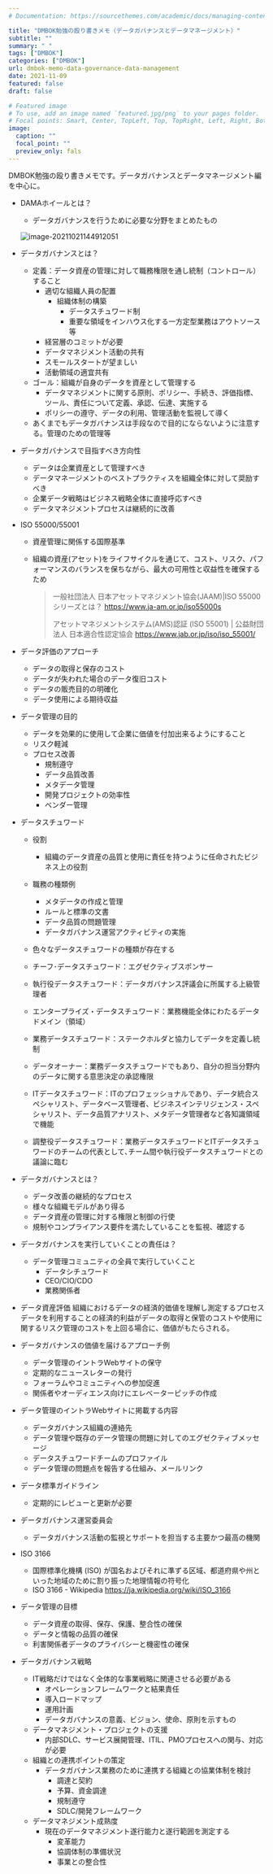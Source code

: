 ```yaml
---
# Documentation: https://sourcethemes.com/academic/docs/managing-content/

title: "DMBOK勉強の殴り書きメモ（データガバナンスとデータマネージメント）"
subtitle: ""
summary: " "
tags: ["DMBOK"]
categories: ["DMBOK"]
url: dmbok-memo-data-governance-data-management
date: 2021-11-09
featured: false
draft: false

# Featured image
# To use, add an image named `featured.jpg/png` to your pages folder.
# Focal points: Smart, Center, TopLeft, Top, TopRight, Left, Right, BottomLeft, Bottom, BottomRight.
image:
  caption: ""
  focal_point: ""
  preview_only: fals
---
```


DMBOK勉強の殴り書きメモです。データガバナンスとデータマネージメント編を中心に。

- DAMAホイールとは？

  - データガバナンスを行うために必要な分野をまとめたもの

  ![image-20211021144912051](image-20211021144912051.png)

- データガバナンスとは？

  - 定義：データ資産の管理に対して職務権限を通し統制（コントロール）すること
    - 適切な組織人員の配置
      - 組織体制の構築
        - データスチュワード制
        - 重要な領域をインハウス化する一方定型業務はアウトソース等
    - 経営層のコミットが必要
    - データマネジメント活動の共有
    - スモールスタートが望ましい
    - 活動領域の適宜共有
  - ゴール：組織が自身のデータを資産として管理する
    - データマネジメントに関する原則、ポリシー、手続き、評価指標、ツール、責任について定義、承認、伝達、実施する
    - ポリシーの遵守、データの利用、管理活動を監視して導く
  - あくまでもデータガバナンスは手段なので目的にならないように注意する。管理のための管理等

- データガバナンスで目指すべき方向性

  - データは企業資産として管理すべき
  - データマネージメントのベストプラクティスを組織全体に対して奨励すべき
  - 企業データ戦略はビジネス戦略全体に直接呼応すべき
  - データマネジメントプロセスは継続的に改善
  
- ISO 55000/55001

  - 資産管理に関係する国際基準

  - 組織の資産(アセット)をライフサイクルを通じて、コスト、リスク、パフォーマンスのバランスを保ちながら、最大の可用性と収益性を確保するため

    > 一般社団法人 日本アセットマネジメント協会(JAAM)|ISO 55000シリーズとは？ https://www.ja-am.or.jp/iso55000s
    >
    > アセットマネジメントシステム(AMS)認証 (ISO 55001) | 公益財団法人 日本適合性認定協会 https://www.jab.or.jp/iso/iso_55001/

- データ評価のアプローチ
  - データの取得と保存のコスト
  - データが失われた場合のデータ復旧コスト
  - データの販売目的の明確化
  - データ使用による期待収益
  
- データ管理の目的
  - データを効果的に使用して企業に価値を付加出来るようにすること
  - リスク軽減
  - プロセス改善
    - 規制遵守
    - データ品質改善
    - メタデータ管理
    - 開発プロジェクトの効率性
    - ベンダー管理
  
- データスチュワード
  
  - 役割
  
    - 組織のデータ資産の品質と使用に責任を持つように任命されたビジネス上の役割
  
  - 職務の種類例
  
    - メタデータの作成と管理
    - ルールと標準の文書
    - データ品質の問題管理
    - データガバナンス運営アクティビティの実施
  
  - 色々なデータスチュワードの種類が存在する
  
  - チーフ･データスチュワード：エグゼクティブスポンサー
  
  - 執行役データスチュワード：データガバナンス評議会に所属する上級管理者
  
  - エンタープライズ・データスチュワード：業務機能全体にわたるデータドメイン（領域）
  
  - 業務データスチュワード：ステークホルダと協力してデータを定義し統制
  
  - データオーナー：業務データスチュワードでもあり、自分の担当分野内のデータに関する意思決定の承認権限
  
  - ITデータスチュワード：ITのプロフェッショナルであり、データ統合スペシャリスト、データベース管理者、ビジネスインテリジェンス・スペシャリスト、データ品質アナリスト、メタデータ管理者など各知識領域で機能
  
  - 調整役データスチュワード：業務データスチュワードとITデータスチュワードのチームの代表として､チーム間や執行役データスチュワードとの議論に臨む
  
    
  
- データガバナンスとは？
  - データ改善の継続的なプロセス
  - 様々な組織モデルがあり得る
  - データ資産の管理に対する権限と制御の行使
  - 規制やコンプライアンス要件を満たしていることを監視、確認する
  
- データガバナンスを実行していくことの責任は？
  - データ管理コミュニティの全員で実行していくこと
    - データシチュワード
    - CEO/CIO/CDO
    - 業務関係者
  
- データ資産評価
  	組織におけるデータの経済的価値を理解し測定するプロセス
  		データを利用することの経済的利益がデータの取得と保管のコストや使用に関するリスク管理のコストを上回る場合に、価値がもたらされる。

- データガバナンスの価値を届けるアプローチ例
  - データ管理のイントラWebサイトの保守
  - 定期的なニュースレターの発行
  - フォーラムやコミュニティへの参加促進
  - 関係者やオーディエンス向けにエレベーターピッチの作成
  
- データ管理のイントラWebサイトに掲載する内容
  - データガバナンス組織の連絡先
  - データ管理や既存のデータ管理の問題に対してのエグゼクティブメッセージ
  - データスチュワードチームのプロファイル
  - データ管理の問題点を報告する仕組み、メールリンク
  
- データ標準ガイドライン
  - 定期的にレビューと更新が必要
  
- データガバナンス運営委員会
  - データガバナンス活動の監視とサポートを担当する主要かつ最高の機関

- ISO 3166
  - 国際標準化機構 (ISO) が国名およびそれに準ずる区域、都道府県や州といった地域のために割り振った地理情報の符号化
  - ISO 3166 - Wikipedia https://ja.wikipedia.org/wiki/ISO_3166

- データ管理の目標
  - データ資産の取得、保存、保護、整合性の確保
  - データと情報の品質の確保
  - 利害関係者データのプライバシーと機密性の確保
  
- データガバナンス戦略

  - IT戦略だけではなく全体的な事業戦略に関連させる必要がある
    - オペレーションフレームワークと結果責任
    - 導入ロードマップ
    - 運用計画
    - データガバナンスの意義、ビジョン、使命、原則を示すもの
  - データマネジメント・プロジェクトの支援
    - 内部SDLC、サービス展開管理、ITIL、PMOプロセスへの関与、対応が必要
  - 組織との連携ポイントの策定
    - データガバナンス業務のために連携する組織との協業体制を検討
      - 調達と契約
      - 予算、資金調達
      - 規制遵守
      - SDLC/開発フレームワーク
  - データマネジメント成熟度
    - 現在のデータマネジメント遂行能力と遂行範囲を測定する
      - 変革能力
      - 協調体制の準備状況
      - 事業との整合性

